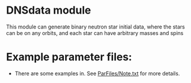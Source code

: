 # DNSdata module

This module can generate binary neutron star initial data, where the stars
can be on any orbits, and each star can have arbitrary masses and spins 


# Example parameter files:

* There are some examples in. See [ParFiles/Note.txt](ParFiles/Note.txt)
  for more details.
